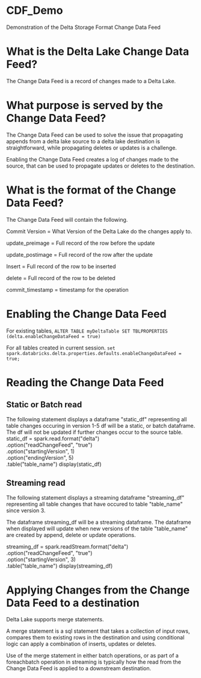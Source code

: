 # CDF_Demo
Demonstration of the Delta Storage Format Change Data Feed

# What is the Delta Lake Change Data Feed?

The Change Data Feed is a record of changes made to a Delta Lake. 

# What purpose is served by the Change Data Feed?

The Change Data Feed can be used to solve the issue that propagating appends from a delta lake source to a delta lake destination is straightforward, while propagating deletes or updates is a challenge. 

Enabling the Change Data Feed creates a log of changes made to the source, that can be used to propagate updates or deletes to the destination. 

# What is the format of the Change Data Feed? 

The Change Data Feed will contain the following. 

Commit Version = What Version of the Delta Lake do the changes apply to.


update_preimage = Full record of the row before the update


update_postimage = Full record of the row after the update


Insert = Full record of the row to be inserted


delete = Full record of the row to be deleted


commit_timestamp = timestamp for the operation

# Enabling the Change Data Feed

For existing tables, 
```ALTER TABLE myDeltaTable SET TBLPROPERTIES (delta.enableChangeDataFeed = true)```

For all tables created in current session.
```set spark.databricks.delta.properties.defaults.enableChangeDataFeed = true;```

# Reading the Change Data Feed

## Static or Batch read
The following statement displays a dataframe "static_df" representing all table changes occuring in version 1-5
df will be a static, or batch dataframe. The df will not be updated if further changes occur to the source table.
static_df = spark.read.format("delta") \
  .option("readChangeFeed", "true") \
  .option("startingVersion", 1) \
  .option("endingVersion", 5) \
  .table("table_name")
display(static_df)
## Streaming read
The following statement displays a streaming dataframe "streaming_df" representing all table changes that have occured to table "table_name" since version 3.

The dataframe streaming_df will be a streaming dataframe. The dataframe when displayed will update when new versions of the table "table_name" are created by append, delete or update operations. 

streaming_df = spark.readStream.format("delta") \
  .option("readChangeFeed", "true") \
  .option("startingVersion", 3) \
  .table("table_name")
display(streaming_df)

# Applying Changes from the Change Data Feed to a destination

Delta Lake supports merge statements. 

A merge statement is a sql statement that takes a collection of input rows, compares them to existing rows in the destination and using conditional logic can apply a combination of inserts, updates or deletes.

Use of the merge statement in either batch operations, or as part of a foreachbatch operation in streaming is typically how the read from the Change Data Feed is applied to a downstream destination. 

  
